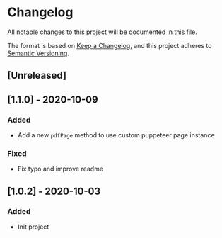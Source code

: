 # Changelog
All notable changes to this project will be documented in this file.

The format is based on [Keep a Changelog](https://keepachangelog.com/en/1.0.0/),
and this project adheres to [Semantic Versioning](https://semver.org/spec/v2.0.0.html).

## [Unreleased]

## [1.1.0] - 2020-10-09
### Added
- Add a new `pdfPage` method to use custom puppeteer page instance

### Fixed
- Fix typo and improve readme

## [1.0.2] - 2020-10-03
### Added
- Init project
